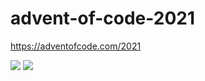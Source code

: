 # advent-of-code-2021
https://adventofcode.com/2021

![](https://img.shields.io/badge/day%20📅-23-blue)
![](https://img.shields.io/badge/stars%20⭐-22-yellow)

